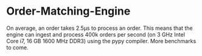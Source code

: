 # Order-Matching-Engine

On average, an order takes 2.5μs to process an order. This means that the engine can ingest and process 400k orders per second (on 3 GHz Intel Core i7, 16 GB 1600 MHz DDR3) using the pypy compiler. More benchmarks to come.

